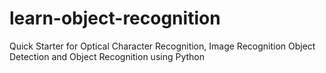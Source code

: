 # learn-object-recognition
Quick Starter for Optical Character Recognition, Image Recognition Object Detection and Object Recognition using Python
